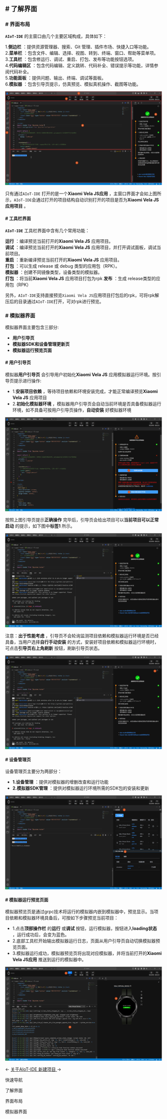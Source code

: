 <!-- 源地址: https://iot.mi.com/vela/quickapp/zh/tools/start/project.html -->

## # 了解界面

### # 界面布局

**`AIoT-IDE`** 的主窗口由几个主要区域构成，具体如下：

1.**侧边栏** ：提供资源管理器、搜索、Git 管理、插件市场、快捷入口等功能。  
2.**菜单栏** ：包含文件、编辑、选择、视图、转到、终端、窗口、帮助等菜单项。  
3.**工具栏** ：包含修运行、调试、重启、打包、发布等功能按钮选项。  
4.**代码编辑区** ：包含代码编辑、定义跳转、代码补全、错误提示等功能，详情参阅代码补全。  
5.**功能面板** ：提供问题、输出、终端、调试等面板。  
6.**模拟器** ：包含引导页提示，仿真预览、模拟真机操作、截图等功能。   

![](../../images/ide-tools.412756e6.png)

只有通过`AIoT-IDE` 打开的是一个**Xiaomi Vela JS应用** ，主窗口界面才会如上图所示，`AIoT-IDE`会通过打开的项目结构自动识别打开的项目是否为**Xiaomi Vela JS应用项目** 。

#### # 工具栏界面

**`AIoT-IDE`** 工具栏界面中含有几个常用功能：

**运行** ：编译预览当前打开的**Xiaomi Vela JS** 应用项目。  
**调试** ：编译预览当前打开的**Xiaomi Vela JS** 应用项目，并打开调试面板，调试当前项目。  
**重启** ：重新编译预览当前打开的**Xiaomi Vela JS** 应用项目。  
**打包** ：可以生成 release 或 debug 类型的应用包（RPK）。  
**模拟器** ：创建不同镜像类型，设备类型的模拟器。  
**打包** ：将当前**Xiaomi Vela JS** 应用项目打包为rpk **发布** ：生成 release类型的应用包（RPK）

另外，`AIoT-IDE`支持直接预览`Xiaomi Vela JS`应用项目打包后的rpk，可将rpk解压后的目录通过`AIoT-IDE`打开，可对rpk进行预览。

### # 模拟器界面

模拟器界面主要包含三部分:

  * **用户引导页**
  * **模拟器SDK和设备管理更新页**
  * **模拟器运行预览页面**

#### # 用户引导页

模拟器**用户引导页** 会引导用户初始化**Xiaomi Vela JS** 应用模拟器运行环境。按引导页提示进行操作:

  * 1.**安装项目依赖** ，等待项目依赖和环境安装完成，才能正常编译预览**Xiaomi Vela JS** 应用项目
  * 2.**初始化模拟器环境** ，模拟器用户引导页会自动当前环境是否具备模拟器运行环境，如不具备可按用户引导页操作，**自动安装** 好模拟器环境

![](../../images/ide-warning.62c8b363.png)

按照上图引导页提示**正确操作** 完毕后，引导页会给出项目可以**当前项目可以正常启动** 的提示，如下图中**标签1** 所示。

![alt text](../../images/ide-success.4b9d567a.png)

注意：**出于性能考虑** ，引导页不会轮询监测项目依赖和模拟器运行环境是否已经具备，当用户选择**自行手动安装** 的方式，安装好项目依赖和模拟器运行环境时，可点击**引导页右上角刷新** 按钮，刷新引导页状态。

![alt text](../../images/ide-sx.b146a556.png)

#### # 设备管理页

设备管理页主要分为两部分：

  * **1.设备管理** ：提供对模拟器的增删改查和运行功能
  * **2.模拟器SDK管理** ：提供对模拟器运行环境所需的SDK包的安装和更新

![alt text](../../images/ide-emulator-1.4e5ba0f2.png)

#### # 模拟器运行预览页面

模拟器预览页是通过grpc技术将运行的模拟器内嵌到模拟器中，预览显示。当项目依赖和模拟器环境具备后，可按如下步骤预览当前项目：

  * 1.点击****顶部操作栏**** 的**运行** 或**调试** 按钮，运行模拟器，按钮进入**loading状态** ，运行成功后，会变为蓝色。
  * 2.底部工具栏开始输出模拟器运行日志，页面从用户引导页自动切换模拟器预览页面。
  * 3.模拟器运行成功，模拟器预览页将出现对应模拟器，并将当前打开的**Xiaomi Vela JS应用** 推送到运行的模拟器中。

![alt text](../../images/ide-debugrun.13a5d03c.png)

← [ 关于AIoT-IDE ](</vela/quickapp/zh/tools/>) [ 新建项目 ](</vela/quickapp/zh/tools/project/creat-project.html>) → 

快速导航

了解界面

界面布局

模拟器界面
